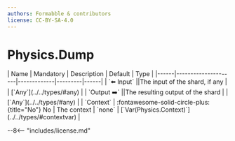```yaml
---
authors: Formabble & contributors
license: CC-BY-SA-4.0
---
```



# Physics.Dump

<div class="sh-parameters" markdown="1">
| Name | Mandatory | Description | Default | Type |
|------|---------------------|-------------|---------|------|
| `⬅️ Input` ||The input of the shard, if any | | [`Any`](../../types/#any) |
| `Output ➡️` ||The resulting output of the shard | | [`Any`](../../types/#any) |
| `Context` | :fontawesome-solid-circle-plus:{title="No"} No  | The context | `none` | [`Var(Physics.Context)`](../../types/#contextvar) |

</div>



--8<-- "includes/license.md"

